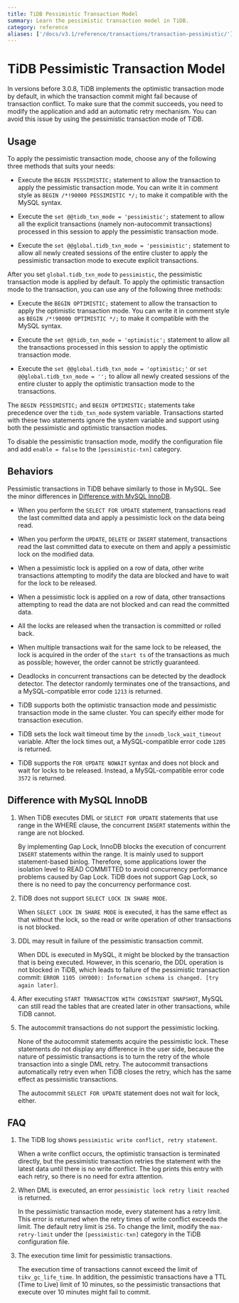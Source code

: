 ```yaml
---
title: TiDB Pessimistic Transaction Model
summary: Learn the pessimistic transaction model in TiDB.
category: reference
aliases: ['/docs/v3.1/reference/transactions/transaction-pessimistic/']
---
```


# TiDB Pessimistic Transaction Model

In versions before 3.0.8, TiDB implements the optimistic transaction mode by default, in which the transaction commit might fail because of transaction conflict. To make sure that the commit succeeds, you need to modify the application and add an automatic retry mechanism. You can avoid this issue by using the pessimistic transaction mode of TiDB.

## Usage

To apply the pessimistic transaction mode, choose any of the following three methods that suits your needs:

- Execute the `BEGIN PESSIMISTIC;` statement to allow the transaction to apply the pessimistic transaction mode. You can write it in comment style as `BEGIN /*!90000 PESSIMISTIC */;` to make it compatible with the MySQL syntax.

- Execute the `set @@tidb_txn_mode = 'pessimistic';` statement to allow all the explicit transactions (namely non-autocommit transactions) processed in this session to apply the pessimistic transaction mode.

- Execute the `set @@global.tidb_txn_mode = 'pessimistic';` statement to allow all newly created sessions of the entire cluster to apply the pessimistic transaction mode to execute explicit transactions.

After you set `global.tidb_txn_mode` to `pessimistic`, the pessimistic transaction mode is applied by default. To apply the optimistic transaction mode to the transaction, you can use any of the following three methods:

- Execute the `BEGIN OPTIMISTIC;` statement to allow the transaction to apply the optimistic transaction mode. You can write it in comment style as `BEGIN /*!90000 OPTIMISTIC */;` to make it compatible with the MySQL syntax.

- Execute the `set @@tidb_txn_mode = 'optimistic';` statement to allow all the transactions processed in this session to apply the optimistic transaction mode.

- Execute the `set @@global.tidb_txn_mode = 'optimistic;'` or `set @@global.tidb_txn_mode = '';` to allow all newly created sessions of the entire cluster to apply the optimistic transaction mode to the transactions.

The `BEGIN PESSIMISTIC;` and `BEGIN OPTIMISTIC;` statements take precedence over the `tidb_txn_mode` system variable. Transactions started with these two statements ignore the system variable and support using both the pessimistic and optimistic transaction modes.

To disable the pessimistic transaction mode, modify the configuration file and add `enable = false` to the `[pessimistic-txn]` category.

## Behaviors

Pessimistic transactions in TiDB behave similarly to those in MySQL. See the minor differences in [Difference with MySQL InnoDB](#difference-with-mysql-innoDB).

- When you perform the `SELECT FOR UPDATE` statement, transactions read the last committed data and apply a pessimistic lock on the data being read.

- When you perform the `UPDATE`, `DELETE` or `INSERT` statement, transactions read the last committed data to execute on them and apply a pessimistic lock on the modified data.

- When a pessimistic lock is applied on a row of data, other write transactions attempting to modify the data are blocked and have to wait for the lock to be released.

- When a pessimistic lock is applied on a row of data, other transactions attempting to read the data are not blocked and can read the committed data.

- All the locks are released when the transaction is committed or rolled back.

- When multiple transactions wait for the same lock to be released, the lock is acquired in the order of the `start ts` of the transactions as much as possible; however, the order cannot be strictly guaranteed.

- Deadlocks in concurrent transactions can be detected by the deadlock detector. The detector randomly terminates one of the transactions, and a MySQL-compatible error code `1213` is returned.

- TiDB supports both the optimistic transaction mode and pessimistic transaction mode in the same cluster. You can specify either mode for transaction execution.

- TiDB sets the lock wait timeout time by the `innodb_lock_wait_timeout` variable. After the lock times out, a MySQL-compatible error code `1205` is returned.

- TiDB supports the `FOR UPDATE NOWAIT` syntax and does not block and wait for locks to be released. Instead, a MySQL-compatible error code `3572` is returned.

## Difference with MySQL InnoDB

1. When TiDB executes DML or `SELECT FOR UPDATE` statements that use range in the WHERE clause, the concurrent `INSERT` statements within the range are not blocked.

    By implementing Gap Lock, InnoDB blocks the execution of concurrent `INSERT` statements within the range. It is mainly used to support statement-based binlog. Therefore, some applications lower the isolation level to READ COMMITTED to avoid concurrency performance problems caused by Gap Lock. TiDB does not support Gap Lock, so there is no need to pay the concurrency performance cost.

2. TiDB does not support `SELECT LOCK IN SHARE MODE`.

    When `SELECT LOCK IN SHARE MODE` is executed, it has the same effect as that without the lock, so the read or write operation of other transactions is not blocked.

3. DDL may result in failure of the pessimistic transaction commit.

    When DDL is executed in MySQL, it might be blocked by the transaction that is being executed. However, in this scenario, the DDL operation is not blocked in TiDB, which leads to failure of the pessimistic transaction commit: `ERROR 1105 (HY000): Information schema is changed. [try again later]`.

4. After executing `START TRANSACTION WITH CONSISTENT SNAPSHOT`, MySQL can still read the tables that are created later in other transactions, while TiDB cannot.

5. The autocommit transactions do not support the pessimistic locking.

    None of the autocommit statements acquire the pessimistic lock. These statements do not display any difference in the user side, because the nature of pessimistic transactions is to turn the retry of the whole transaction into a single DML retry. The autocommit transactions automatically retry even when TiDB closes the retry, which has the same effect as pessimistic transactions.

    The autocommit `SELECT FOR UPDATE` statement does not wait for lock, either.

## FAQ

1. The TiDB log shows `pessimistic write conflict, retry statement`.

    When a write conflict occurs, the optimistic transaction is terminated directly, but the pessimistic transaction retries the statement with the latest data until there is no write conflict. The log prints this entry with each retry, so there is no need for extra attention.

2. When DML is executed, an error `pessimistic lock retry limit reached` is returned.

    In the pessimistic transaction mode, every statement has a retry limit. This error is returned when the retry times of write conflict exceeds the limit. The default retry limit is `256`. To change the limit, modify the `max-retry-limit` under the `[pessimistic-txn]` category in the TiDB configuration file.

3. The execution time limit for pessimistic transactions.

    The execution time of transactions cannot exceed the limit of `tikv_gc_life_time`. In addition, the pessimistic transactions have a TTL (Time to Live) limit of 10 minutes, so the pessimistic transactions that execute over 10 minutes might fail to commit.
